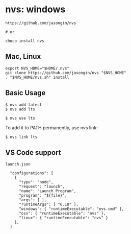 # nvs: windows

```
https://github.com/jasongin/nvs

# or

choco install nvs
```

## Mac, Linux

```
export NVS_HOME="$HOME/.nvs"
git clone https://github.com/jasongin/nvs "$NVS_HOME"
. "$NVS_HOME/nvs.sh" install
```

## Basic Usage

```
$ nvs add latest
$ nvs add lts
```

```
$ nvs use lts
```

To add it to PATH permanently, use nvs link:

```
$ nvs link lts
```

## VS Code support

`launch.json`

```
  "configurations": [
    {
      "type": "node",
      "request": "launch",
      "name": "Launch Program",
      "program": "${file}",
      "args": [ ],
      "runtimeArgs": [ "6.10" ],
      "windows": { "runtimeExecutable": "nvs.cmd" },
      "osx": { "runtimeExecutable": "nvs" },
      "linux": { "runtimeExecutable": "nvs" }
    },
  ]
```

